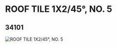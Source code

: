 # ROOF TILE 1X2/45°, NO. 5
## 34101
![ROOF TILE 1X2/45°, NO. 5](https://lc-www-live-s.legocdn.com/media/bricks/5/2/6192870.jpg)